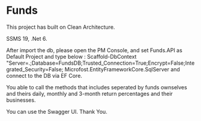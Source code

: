 # Funds

This project has built on Clean Architecture.

SSMS 19, .Net 6.

After import the db, please open the PM Console, and set Funds.API as Default Project and type below : 
Scaffold-DbContext "Server=.;Database=FundsDB;Trusted_Connection=True;Encrypt=False;Integrated_Security=False; Microfost.EntityFrameworkCore.SqlServer 
and connect to the DB via EF Core.

You able to call the methods that includes seperated by funds ownselves and theirs daily, monthly and 3-month return percentages and their businesses.

You can use the Swagger UI.
Thank You.
